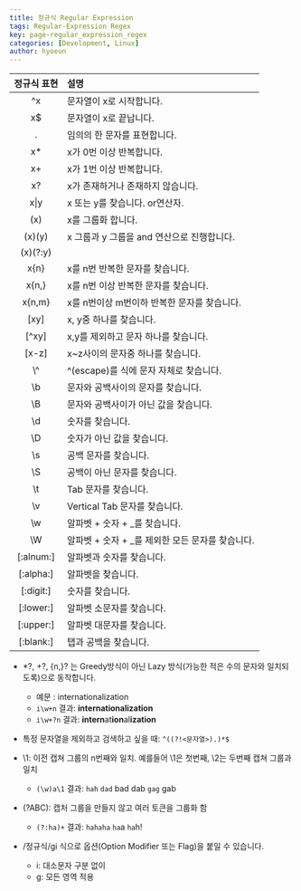 ```yaml
---
title: 정규식 Regular Expression
tags: Regular-Expression Regex
key: page-regular_expression_regex
categories: [Development, Linux]
author: hyoeun
---
```


|정규식 표현|설명|
|:--:|:--|
|^x|문자열이 x로 시작합니다.|
|x$|문자열이 x로 끝납니다.|
|.|임의의 한 문자를 표현합니다.|
|x*|x가 0번 이상 반복합니다.|
|x+|x가 1번 이상 반복합니다.|
|x?|x가 존재하거나 존재하지 않습니다.|
|x\|y|x 또는 y를 찾습니다. or연산자.|
|(x)|x를 그룹화 합니다.|
|(x)(y)|x 그룹과 y 그룹을 and 연산으로 진행합니다.|
|(x)(?:y)||
|x{n}|x를 n번 반복한 문자를 찾습니다.|
|x{n,}|x를 n번 이상 반복한 문자를 찾습니다.|
|x{n,m}|x를 n번이상 m번이하 반복한 문자를 찾습니다.|
|\[xy]|x, y중 하나를 찾습니다.|
|\[^xy]|x,y를 제외하고 문자 하나를 찾습니다.|
|\[x-z]|x~z사이의 문자중 하나를 찾습니다.|
|\\^|^(escape)를 식에 문자 자체로 찾습니다.|
|\\b|문자와 공백사이의 문자를 찾습니다.|
|\\B|문자와 공백사이가 아닌 값을 찾습니다.|
|\\d|숫자를 찾습니다.|
|\\D|숫자가 아닌 값을 찾습니다.|
|\\s|공백 문자를 찾습니다.|
|\\S|공백이 아닌 문자를 찾습니다.|
|\\t|Tab 문자를 찾습니다.|
|\\v|Vertical Tab 문자를 찾습니다.|
|\\w|알파벳 + 숫자 + _를 찾습니다.|
|\\W|알파벳 + 숫자 + _를 제외한 모든 문자를 찾습니다.|
|\[:alnum:]|알파벳과 숫자를 찾습니다.|
|\[:alpha:]|알파벳을 찾습니다.|
|\[:digit:]|숫자를 찾습니다.|
|\[:lower:]|알파벳 소문자를 찾습니다.|
|\[:upper:]|알파벳 대문자를 찾습니다.|
|\[:blank:]|탭과 공백을 찾습니다.|

* *?, +?, {n,}? 는 Greedy방식이 아닌 Lazy 방식(가능한 적은 수의 문자와 일치되도록)으로 동작합니다.
  * 예문 : internationalization
  * ```i\w+n``` 결과: **internationalization**
  * ```i\w+?n``` 결과: **intern**at**ion**al**ization**

* 특정 문자열을 제외하고 검색하고 싶을 때: ```^((?!<문자열>).)*$```

* \1: 이전 캡쳐 그룹의 n번째와 일치. 예를들어 \1은 첫번째, \2는 두번째 캡쳐 그룹과 일치
  * ```(\w)a\1``` 결과: ```hah``` ```dad``` bad dab ```gag``` gab

* (?ABC): 캡처 그룹을 만들지 않고 여러 토큰을 그룹화 함
  * ```(?:ha)+``` 결과: ```hahaha``` ```ha```a ```ha```h!

* /정규식/gi 식으로 옵션(Option Modifier 또는 Flag)을 붙일 수 있습니다.
  * i: 대소문자 구분 없이
  * g: 모든 영역 적용